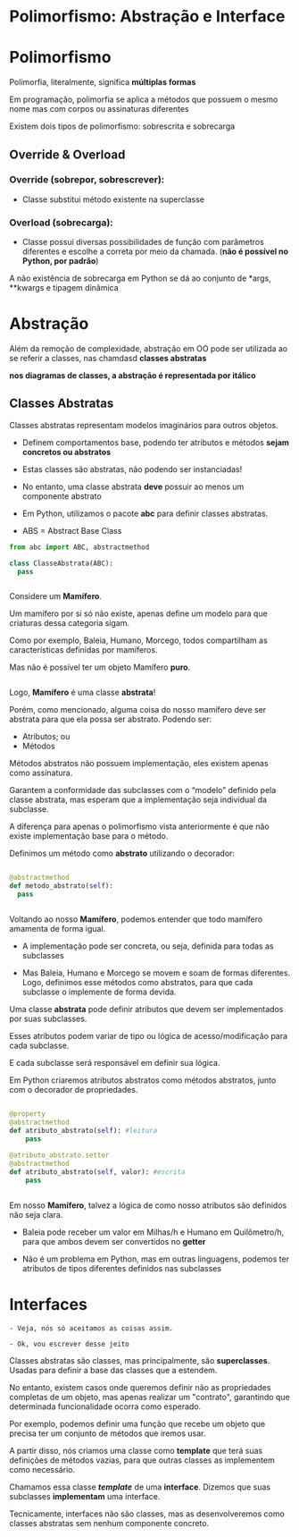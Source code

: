 # Polimorfismo: Abstração e Interface

# Polimorfismo

Polimorfia, literalmente, significa **múltiplas formas**

Em programação, polimorfia se aplica a métodos que possuem o mesmo nome mas com corpos ou assinaturas diferentes

Existem dois tipos de polimorfismo: sobrescrita e sobrecarga

## Override & Overload

### Override (sobrepor, sobrescrever):

- Classe substitui método existente na superclasse

### Overload (sobrecarga):

- Classe possui diversas possibilidades de função com parâmetros diferentes e escolhe a correta por meio da chamada. (**não é possível no Python, por padrão**)

A não existência de sobrecarga em Python se dá ao conjunto de *args, **kwargs e tipagem dinâmica

# Abstração

Além da remoção de complexidade, abstração em OO pode ser utilizada ao se referir a classes, nas chamdasd **classes abstratas**

**nos diagramas de classes, a abstração é representada por itálico**

## Classes Abstratas

Classes abstratas representam modelos imaginários para outros objetos.

- Definem comportamentos base, podendo ter atributos e métodos **sejam concretos ou abstratos**

- Estas classes são abstratas, não podendo ser instanciadas!

- No entanto, uma classe abstrata **deve** possuir ao menos um componente abstrato

- Em Python, utilizamos o pacote **abc** para definir classes abstratas.

- ABS = Abstract Base Class

```python
from abc import ABC, abstractmethod

class ClasseAbstrata(ABC):
  pass

```

<img>

Considere um **Mamífero**.

Um mamífero por si só não existe, apenas define um modelo para que criaturas dessa categoria sigam. 

Como por exemplo, Baleia, Humano, Morcego, todos compartilham as características definidas por mamíferos.

Mas não é possível ter um objeto Mamífero **puro**.

<img>

Logo, **Mamífero** é uma classe **abstrata**!

Porém, como mencionado, alguma coisa do nosso mamífero deve ser abstrata para que ela possa ser abstrato. Podendo ser:

- Atributos; ou
- Métodos

Métodos abstratos não possuem implementação, eles existem apenas como assinatura.

Garantem a conformidade das subclasses com o “modelo” definido pela classe abstrata, mas esperam que a implementação seja individual da subclasse.

A diferença para apenas o polimorfismo vista anteriormente é que não existe implementação base para o método.

Definimos um método como **abstrato** utilizando o decorador:

```python

@abstractmethod
def metodo_abstrato(self):
  pass

```

<img>


Voltando ao nosso **Mamífero**, podemos entender que todo mamífero amamenta de forma igual.

- A implementação pode ser concreta, ou seja, definida para todas as subclasses

- Mas Baleia, Humano e Morcego se movem e soam de formas diferentes. Logo, definimos esse métodos como abstratos, para que cada subclasse o implemente de forma devida.

Uma classe **abstrata** pode definir atributos que devem ser implementados por suas subclasses.

Esses atributos podem variar de tipo ou lógica de acesso/modificação para cada subclasse.

E cada subclasse será responsável em definir sua lógica.

Em Python criaremos atributos abstratos como métodos abstratos, junto com o decorador de propriedades.

```python

@property
@abstractmethod
def atributo_abstrato(self): #leitura
	pass
	
@atributo_abstrato.setter
@abstractmethod
def atributo_abstrato(self, valor): #escrita
	pass

```

<img>

Em nosso **Mamífero**, talvez a lógica de como nosso atributos são definidos não seja clara.

- Baleia pode receber um valor em Milhas/h e Humano em Quilômetro/h, para que ambos devem ser convertidos no **getter**

- Não é um problema em Python, mas em outras linguagens, podemos ter atributos de tipos diferentes definidos nas subclasses

# Interfaces

```
- Veja, nós só aceitamos as coisas assim.

- Ok, vou escrever desse jeito
```

Classes abstratas são classes, mas principalmente, são **superclasses**. Usadas para definir a base das classes que a estendem.

No entanto, existem casos onde queremos definir não as propriedades completas de um objeto, mas apenas realizar um "contrato", garantindo que determinada funcionalidade ocorra como esperado.

Por exemplo, podemos definir uma função que recebe um objeto que precisa ter um conjunto de métodos que iremos usar.

A partir disso, nós criamos uma classe como **template** que terá suas definições de métodos vazias, para que outras classes as implementem como necessário.

Chamamos essa classe ***template*** de uma **interface**. Dizemos que suas subclasses **implementam** uma interface.

Tecnicamente, interfaces não são classes, mas as desenvolveremos como classes abstratas sem nenhum componente concreto.





